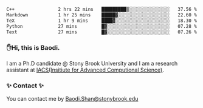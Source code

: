 <!--START_SECTION:waka-->

```txt
C++                2 hrs 22 mins   █████████▒░░░░░░░░░░░░░░░   37.56 %
Markdown           1 hr 25 mins    █████▓░░░░░░░░░░░░░░░░░░░   22.60 %
TeX                1 hr 9 mins     ████▓░░░░░░░░░░░░░░░░░░░░   18.30 %
Python             27 mins         █▓░░░░░░░░░░░░░░░░░░░░░░░   07.28 %
Text               27 mins         █▓░░░░░░░░░░░░░░░░░░░░░░░   07.26 %
```

<!--END_SECTION:waka-->

### ✋Hi, this is Baodi. 

I am a Ph.D candidate @ Stony Brook University and I am a research assistant at [IACS(Insitiute for Advanced Computional Science)](https://iacs.stonybrook.edu/).

### ✨ Contact ✨

You can contact me by [Baodi.Shan@stonybrook.edu](mailto:Baodi.Shan@stonybrook.edu)





<!--
[![Anurag's GitHub stats](https://github-readme-stats.vercel.app/api?username=lwshanbd&theme=jolly&show_icons=true&count_private=true&include_all_commits=true)](https://github.com/anuraghazra/github-readme-stats)
**lwshanbd/lwshanbd** is a ✨ _special_ ✨ repository because its `README.md` (this file) appears on your GitHub profile.

Here are some ideas to get you started:

- 🔭 I’m currently working on ...
- 🌱 I’m currently learning ...
- 👯 I’m looking to collaborate on ...
- 🤔 I’m looking for help with ...
- 💬 Ask me about ...
- 📫 How to reach me: ...
- 😄 Pronouns: ...
- ⚡ Fun fact: ...
-->
